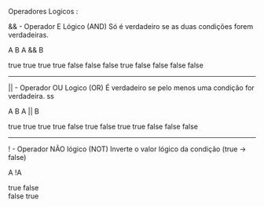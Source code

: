 
Operadores Logicos :


&& - Operador E Lógico (AND) 
Só é verdadeiro se as duas condições forem verdadeiras.

 A	      B	    A && B

true	true	 true
true	false	 false
false	true	 false
false	false	 false

______________________________________________________


|| - Operador OU Logico (OR)
É verdadeiro se pelo menos uma condição for verdadeira.
ss

 A	      B	    A || B

true	true	 true
true	false	 true
false	true	 true
false	false	 false


_______________________________________________________

! - Operador NÃO lógico (NOT)
Inverte o valor lógico da condição (true → false)

  A	     !A

true	false   
false	true


